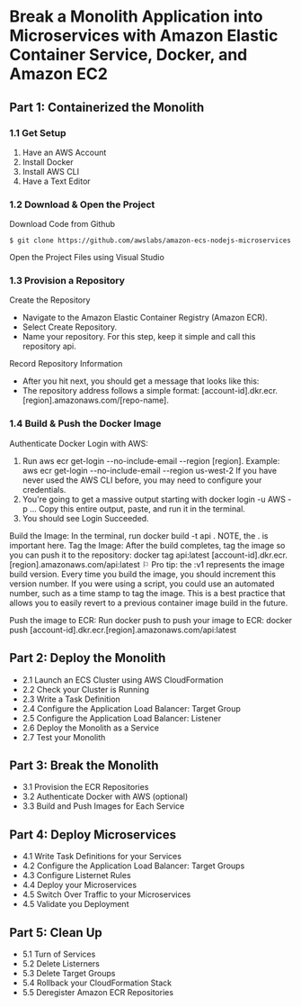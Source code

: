 # Break a Monolith Application into Microservices with Amazon Elastic Container Service, Docker, and Amazon EC2

## Part 1: Containerized the Monolith
### 1.1 Get Setup
1. Have an AWS Account
2. Install Docker
3. Install AWS CLI
4. Have a Text Editor

### 1.2 Download & Open the Project
Download Code from Github
```
$ git clone https://github.com/awslabs/amazon-ecs-nodejs-microservices
```
Open the Project Files using Visual Studio

### 1.3 Provision a Repository
Create the Repository
- Navigate to the Amazon Elastic Container Registry (Amazon ECR).
- Select Create Repository.
- Name your repository. For this step, keep it simple and call this repository api.

Record Repository Information
- After you hit next, you should get a message that looks like this:
- The repository address follows a simple format: [account-id].dkr.ecr.[region].amazonaws.com/[repo-name].

### 1.4 Build & Push the Docker Image
Authenticate Docker Login with AWS:
1. Run aws ecr get-login --no-include-email --region [region]. Example: aws ecr get-login --no-include-email --region us-west-2 If you have never used the AWS CLI before, you may need to configure your credentials.
2. You're going to get a massive output starting with docker login -u AWS -p ... Copy this entire output, paste, and run it in the terminal.
3. You should see Login Succeeded.

Build the Image: In the terminal, run docker build -t api . NOTE, the . is important here.
Tag the Image: After the build completes, tag the image so you can push it to the repository: docker tag api:latest [account-id].dkr.ecr.[region].amazonaws.com/api:latest
⚐ Pro tip: the :v1 represents the image build version. Every time you build the image, you should increment this version number. If you were using a script, you could use an automated number, such as a time stamp to tag the image. This is a best practice that allows you to easily revert to a previous container image build in the future.

Push the image to ECR: Run docker push to push your image to ECR: docker push [account-id].dkr.ecr.[region].amazonaws.com/api:latest

## Part 2: Deploy the Monolith
- 2.1 Launch an ECS Cluster using AWS CloudFormation
- 2.2 Check your Cluster is Running
- 2.3 Write a Task Definition
- 2.4 Configure the Application Load Balancer: Target Group
- 2.5 Configure the Application Load Balancer: Listener
- 2.6 Deploy the Monolith as a Service
- 2.7 Test your Monolith

## Part 3: Break the Monolith
- 3.1 Provision the ECR Repositories
- 3.2 Authenticate Docker with AWS (optional)
- 3.3 Build and Push Images for Each Service

## Part 4: Deploy Microservices
- 4.1 Write Task Definitions for your Services
- 4.2 Configure the Application Load Balancer: Target Groups
- 4.3 Configure Listernet Rules
- 4.4 Deploy your Microservices
- 4.5 Switch Over Traffic to your Microservices
- 4.5 Validate you Deployment

## Part 5: Clean Up
- 5.1 Turn of Services
- 5.2 Delete Listerners
- 5.3 Delete Target Groups
- 5.4 Rollback your CloudFormation Stack
- 5.5 Deregister Amazon ECR Repositories
